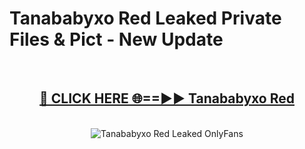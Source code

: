 # Tanababyxo Red Leaked Private Files & Pict - New Update
<br>
<div align="center">
<h2><a href="https://mediafilles.blogspot.com/?title=Tanababyxo_Red" rel="nofollow">🔴 CLICK HERE 🌐==►► Tanababyxo Red</a></h2>
<br>
<a href="https://mediafilles.blogspot.com/?title=Tanababyxo_Red" rel="nofollow" data-target="animated-image.originalLink"><img src="https://i.ibb.co.com/WyWwxjT/player-gif2.gif" alt="Tanababyxo Red Leaked OnlyFans" style="max-width: 100%; display: inline-block;" data-target="animated-image.originalImage"></a>
</div>
<br>